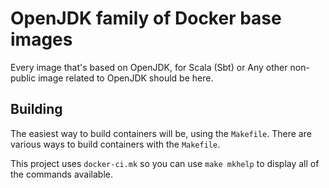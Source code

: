 # OpenJDK family of Docker base images

Every image that's based on OpenJDK, for Scala (Sbt) or Any other non-public
image related to OpenJDK should be here.

## Building

The easiest way to build containers will be, using the `Makefile`. There are
various ways to build containers with the `Makefile`.

This project uses `docker-ci.mk` so you can use `make mkhelp` to display all of
the commands available.
